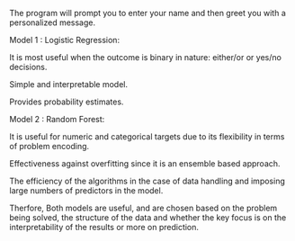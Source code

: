 The program will prompt you to enter your name and then greet you with a personalized message.


Model 1 : Logistic Regression:

It is most useful when the outcome is binary in nature: either/or or yes/no decisions.

Simple and interpretable model.

Provides probability estimates.

Model 2 : Random Forest:

It is useful for numeric and categorical targets due to its flexibility in terms of problem encoding.

Effectiveness against overfitting since it is an ensemble based approach.

The efficiency of the algorithms in the case of data handling and imposing large numbers of predictors in the model.

Therfore, Both models are useful, and are chosen based on the problem being solved, the structure of the data and whether the key focus is on the interpretability of the results or more on prediction.
